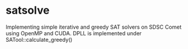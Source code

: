 # satsolve
Implementing simple iterative and greedy SAT solvers on SDSC Comet using OpenMP and CUDA.
DPLL is implemented under SATool::calculate_greedy() 
